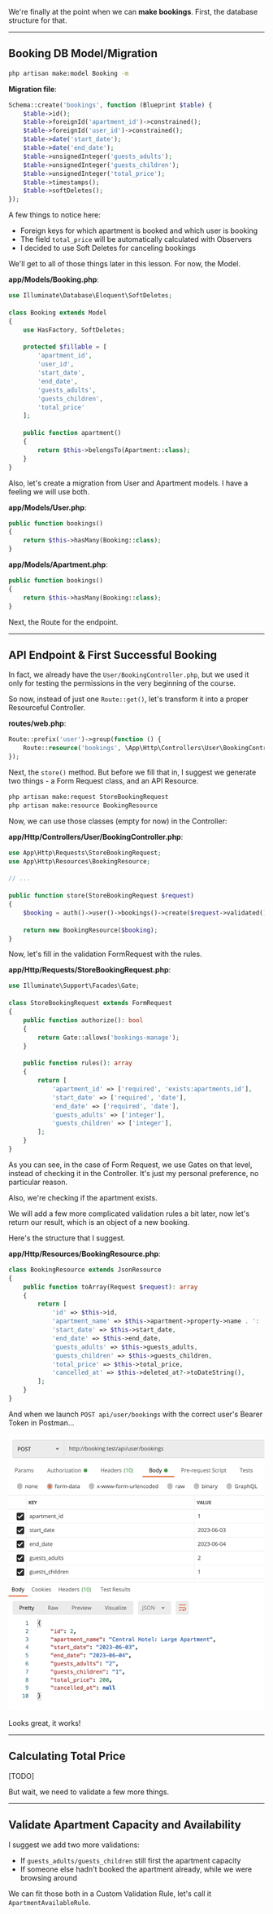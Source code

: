 We're finally at the point when we can **make bookings**. First, the database structure for that.

---

## Booking DB Model/Migration

```sh
php artisan make:model Booking -m
```

**Migration file**:
```php
Schema::create('bookings', function (Blueprint $table) {
    $table->id();
    $table->foreignId('apartment_id')->constrained();
    $table->foreignId('user_id')->constrained();
    $table->date('start_date');
    $table->date('end_date');
    $table->unsignedInteger('guests_adults');
    $table->unsignedInteger('guests_children');
    $table->unsignedInteger('total_price');
    $table->timestamps();
    $table->softDeletes();
});
```

A few things to notice here:

- Foreign keys for which apartment is booked and which user is booking
- The field `total_price` will be automatically calculated with Observers
- I decided to use Soft Deletes for canceling bookings

We'll get to all of those things later in this lesson. For now, the Model.

**app/Models/Booking.php**:
```php
use Illuminate\Database\Eloquent\SoftDeletes;

class Booking extends Model
{
    use HasFactory, SoftDeletes;

    protected $fillable = [
        'apartment_id',
        'user_id',
        'start_date',
        'end_date',
        'guests_adults',
        'guests_children',
        'total_price'
    ];

    public function apartment()
    {
        return $this->belongsTo(Apartment::class);
    }
}
```

Also, let's create a migration from User and Apartment models. I have a feeling we will use both.

**app/Models/User.php**:
```php
public function bookings()
{
    return $this->hasMany(Booking::class);
}
```

**app/Models/Apartment.php**:
```php
public function bookings()
{
    return $this->hasMany(Booking::class);
}
```

Next, the Route for the endpoint.

---

## API Endpoint & First Successful Booking

In fact, we already have the `User/BookingController.php`, but we used it only for testing the permissions in the very beginning of the course.

So now, instead of just one `Route::get()`, let's transform it into a proper Resourceful Controller.

**routes/web.php**:
```php
Route::prefix('user')->group(function () {
    Route::resource('bookings', \App\Http\Controllers\User\BookingController::class);
});
```

Next, the `store()` method. But before we fill that in, I suggest we generate two things - a Form Request class, and an API Resource.

```sh
php artisan make:request StoreBookingRequest
php artisan make:resource BookingResource
```

Now, we can use those classes (empty for now) in the Controller:

**app/Http/Controllers/User/BookingController.php**:
```php
use App\Http\Requests\StoreBookingRequest;
use App\Http\Resources\BookingResource;

// ...

public function store(StoreBookingRequest $request)
{
    $booking = auth()->user()->bookings()->create($request->validated());

    return new BookingResource($booking);
}
```

Now, let's fill in the validation FormRequest with the rules.

**app/Http/Requests/StoreBookingRequest.php**:
```php
use Illuminate\Support\Facades\Gate;

class StoreBookingRequest extends FormRequest
{
    public function authorize(): bool
    {
        return Gate::allows('bookings-manage');
    }

    public function rules(): array
    {
        return [
            'apartment_id' => ['required', 'exists:apartments,id'],
            'start_date' => ['required', 'date'],
            'end_date' => ['required', 'date'],
            'guests_adults' => ['integer'],
            'guests_children' => ['integer'],
        ];
    }
}
```

As you can see, in the case of Form Request, we use Gates on that level, instead of checking it in the Controller. It's just my personal preference, no particular reason.

Also, we're checking if the apartment exists.

We will add a few more complicated validation rules a bit later, now let's return our result, which is an object of a new booking.

Here's the structure that I suggest.

**app/Http/Resources/BookingResource.php**:
```php
class BookingResource extends JsonResource
{
    public function toArray(Request $request): array
    {
        return [
            'id' => $this->id,
            'apartment_name' => $this->apartment->property->name . ': ' . $this->apartment->name,
            'start_date' => $this->start_date,
            'end_date' => $this->end_date,
            'guests_adults' => $this->guests_adults,
            'guests_children' => $this->guests_children,
            'total_price' => $this->total_price,
            'cancelled_at' => $this->deleted_at?->toDateString(),
        ];
    }
}
```

And when we launch `POST api/user/bookings` with the correct user's Bearer Token in Postman...

![](images/booking-post-postman.png)

Looks great, it works!

---

## Calculating Total Price

[TODO]

But wait, we need to validate a few more things.

---

## Validate Apartment Capacity and Availability

I suggest we add two more validations:

- If `guests_adults/guests_children` still first the apartment capacity
- If someone else hadn't booked the apartment already, while we were browsing around

We can fit those both in a Custom Validation Rule, let's call it `ApartmentAvailableRule`.